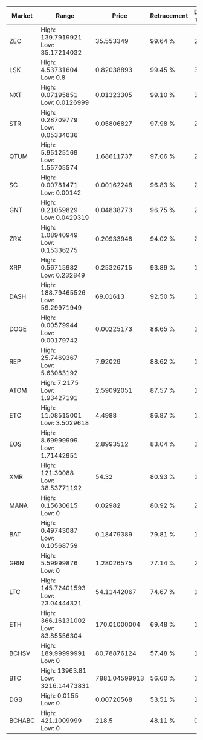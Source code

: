 | Market | Range | Price| Retracement | Doubles to 50% |
| --- | --- | --- | --- | --- |
| ZEC | High: 139.7919921<br />Low: 35.17214032 | 35.553349 | 99.64 % | 2.46 |
| LSK | High: 4.53731604<br />Low: 0.8 | 0.82038893 | 99.45 % | 3.25 |
| NXT | High: 0.07195851<br />Low: 0.0126999 | 0.01323305 | 99.10 % | 3.20 |
| STR | High: 0.28709779<br />Low: 0.05334036 | 0.05806827 | 97.98 % | 2.93 |
| QTUM | High: 5.95125169<br />Low: 1.55705574 | 1.68611737 | 97.06 % | 2.23 |
| SC | High: 0.00781471<br />Low: 0.00142 | 0.00162248 | 96.83 % | 2.85 |
| GNT | High: 0.21059829<br />Low: 0.0429319 | 0.04838773 | 96.75 % | 2.62 |
| ZRX | High: 1.08940949<br />Low: 0.15336275 | 0.20933948 | 94.02 % | 2.97 |
| XRP | High: 0.56715982<br />Low: 0.232849 | 0.25326715 | 93.89 % | 1.58 |
| DASH | High: 188.79465526<br />Low: 59.29971949 | 69.01613 | 92.50 % | 1.80 |
| DOGE | High: 0.00579944<br />Low: 0.00179742 | 0.00225173 | 88.65 % | 1.69 |
| REP | High: 25.7469367<br />Low: 5.63083192 | 7.92029 | 88.62 % | 1.98 |
| ATOM | High: 7.2175<br />Low: 1.93427191 | 2.59092051 | 87.57 % | 1.77 |
| ETC | High: 11.08515001<br />Low: 3.5029618 | 4.4988 | 86.87 % | 1.62 |
| EOS | High: 8.69999999<br />Low: 1.71442951 | 2.8993512 | 83.04 % | 1.80 |
| XMR | High: 121.30088<br />Low: 38.53771192 | 54.32 | 80.93 % | 1.47 |
| MANA | High: 0.15630615<br />Low: 0 | 0.02982 | 80.92 % | 2.62 |
| BAT | High: 0.49743087<br />Low: 0.10568759 | 0.18479389 | 79.81 % | 1.63 |
| GRIN | High: 5.59999876<br />Low: 0 | 1.28026575 | 77.14 % | 2.19 |
| LTC | High: 145.72401593<br />Low: 23.04444321 | 54.11442067 | 74.67 % | 1.56 |
| ETH | High: 366.16131002<br />Low: 83.85556304 | 170.01000004 | 69.48 % | 1.32 |
| BCHSV | High: 189.99999991<br />Low: 0 | 80.78876124 | 57.48 % | 1.18 |
| BTC | High: 13963.81<br />Low: 3216.14473831 | 7881.04599913 | 56.60 % | 1.09 |
| DGB | High: 0.0155<br />Low: 0 | 0.00720568 | 53.51 % | 1.08 |
| BCHABC | High: 421.1009999<br />Low: 0 | 218.5 | 48.11 % | 0.00 |
